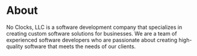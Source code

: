 # About

No Clocks, LLC is a software development company that specializes in creating custom software solutions for businesses. We are a team of experienced software developers who are passionate about creating high-quality software that meets the needs of our clients.
